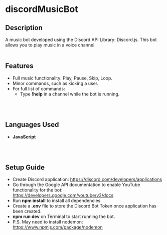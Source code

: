 <h1>discordMusicBot</h1>

<h2>Description</h2>
A music bot developed using the Discord API Library: Discord.js. This bot allows you to play music in a voice channel.
<br>
<br>
<h2>Features</h2>

- Full music functionality: Play, Pause, Skip, Loop.
- Minor commands, such as kicking a user.
- For full list of commands:
    - Type <b>!help</b> in a channel while the bot is running.
<br>
<br>
<h2>Languages Used</h2>

- <b>JavaScript</b>
<br>
<br>
<h2>Setup Guide</h2>

- Create Discord application: https://discord.com/developers/applications
- Go through the Google API documentation to enable YouTube functionality for the bot: https://developers.google.com/youtube/v3/docs
- Run <b>npm install</b> to install all dependencies.
- Create a <b>.env</b> file to store the Discord Bot Token once application has been created.
- <b>npm run dev</b> on Terminal to start running the bot.
- P.S. May need to install nodemon: https://www.npmjs.com/package/nodemon
